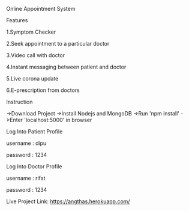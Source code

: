 Online Appointment System

Features

1.Symptom Checker

2.Seek appointment to a particular doctor

3.Video call with doctor

4.Instant messaging between patient and doctor

5.Live corona update

6.E-prescription from doctors

Instruction

->Download Project
->Install Nodejs and MongoDB
->Run 'npm install' 
->Enter 'localhost:5000' in browser

Log Into Patient Profile

username : dipu

password : 1234


Log Into Doctor Profile

username : rifat

password : 1234

Live Project Link: https://angthas.herokuapp.com/
